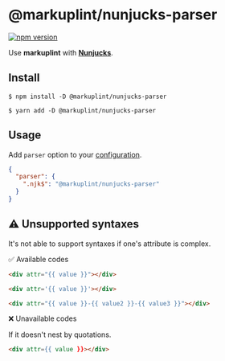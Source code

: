 # @markuplint/nunjucks-parser

[![npm version](https://badge.fury.io/js/%40markuplint%2Fnunjucks-parser.svg)](https://www.npmjs.com/package/@markuplint/nunjucks-parser)

Use **markuplint** with [**Nunjucks**](https://mozilla.github.io/nunjucks/).

## Install

```shell
$ npm install -D @markuplint/nunjucks-parser

$ yarn add -D @markuplint/nunjucks-parser
```

## Usage

Add `parser` option to your [configuration](https://markuplint.dev/configuration/#properties/parser).

```json
{
  "parser": {
    ".njk$": "@markuplint/nunjucks-parser"
  }
}
```

## :warning: Unsupported syntaxes

It's not able to support syntaxes if one's attribute is complex.

✅ Available codes

```html
<div attr="{{ value }}"></div>
```

<!-- prettier-ignore-start -->
```html
<div attr='{{ value }}'></div>
```
<!-- prettier-ignore-end -->

```html
<div attr="{{ value }}-{{ value2 }}-{{ value3 }}"></div>
```

❌ Unavailable codes

If it doesn't nest by quotations.

<!-- prettier-ignore-start -->
```html
<div attr={{ value }}></div>
```
<!-- prettier-ignore-end -->
